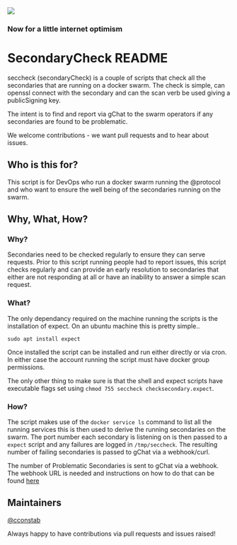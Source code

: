 <img src="https://atsign.dev/assets/img/@dev.png?sanitize=true">

### Now for a little internet optimism

# SecondaryCheck README

seccheck (secondaryCheck) is a couple of scripts that check all the secondaries that are running 
on a docker swarm. The check is simple, can openssl connect with the secondary and can the scan verb
be used giving a publicSigning key.

The intent is to find and report via gChat to the swarm operators if any secondaries are found to be problematic.

We welcome contributions - we want pull requests and to hear about issues.

## Who is this for?

This script is for DevOps who run a docker swarm running the @protocol and who want to ensure the well being of the secondaries running on the swarm.



## Why, What, How?

### Why?

Secondaries need to be checked regularly to ensure they can serve requests. Prior to this script running people had to report issues, this script checks regularly and can provide an early resolution to secondaries that either are not responding at all or have an inability to answer a simple scan request.

### What?

The only dependancy required on the machine running the scripts is the installation of expect.
On an ubuntu machine this is pretty simple..

```sudo apt install expect```

Once installed the script can be installed and run either directly or via cron. In either case the account running the script must have docker group permissions.

The only other thing to make sure is that the shell and expect scripts have executable flags set using `chmod 755 seccheck checksecondary.expect`.

### How?

The script makes use of the `docker service ls` command to list all the running services this is then used to derive the running secondaries on the swarm. The port number each secondary is listening on is then passed to a `expect` script and any failures are logged in `/tmp/seccheck`. The resulting number of failing secondaries is passed to gChat via a webhook/curl.

The number of Problematic Secondaries is sent to gChat via a webhook. The webhook URL is needed and instructions on how to do that can be found [here](https://developers.google.com/chat/how-tos/webhooks)





## Maintainers

[@cconstab](https://github.com/cconstab)

Always happy to have contributions via pull requests and issues raised!
